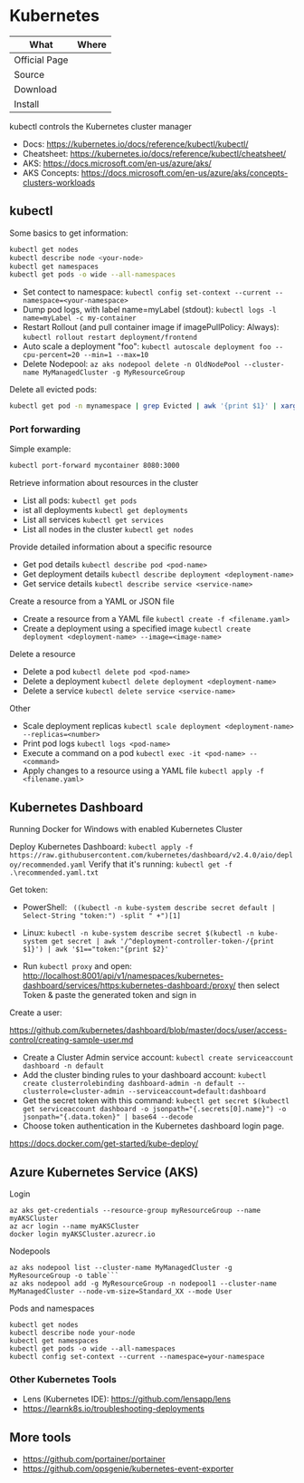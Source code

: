 # Kubernetes

| What          | Where |
|---------------|-------|
| Official Page |       |
| Source        |       |
| Download      |       |
| Install       |       |

kubectl controls the Kubernetes cluster manager

- Docs: <https://kubernetes.io/docs/reference/kubectl/kubectl/>
- Cheatsheet: <https://kubernetes.io/docs/reference/kubectl/cheatsheet/>
- AKS: <https://docs.microsoft.com/en-us/azure/aks/>
- AKS Concepts: <https://docs.microsoft.com/en-us/azure/aks/concepts-clusters-workloads>

## kubectl

Some basics to get information:

``` sh
kubectl get nodes
kubectl describe node <your-node>
kubectl get namespaces
kubectl get pods -o wide --all-namespaces
```

- Set contect to namespace: ```kubectl config set-context --current --namespace=<your-namespace>```
- Dump pod logs, with label name=myLabel (stdout): ```kubectl logs -l name=myLabel -c my-container```
- Restart Rollout (and pull container image if imagePullPolicy: Always): ```kubectl rollout restart deployment/frontend```
- Auto scale a deployment "foo": ```kubectl autoscale deployment foo --cpu-percent=20 --min=1 --max=10```
- Delete Nodepool: ```az aks nodepool delete -n OldNodePool --cluster-name MyManagedCluster -g MyResourceGroup```

Delete all evicted pods:

``` sh
kubectl get pod -n mynamespace | grep Evicted | awk '{print $1}' | xargs kubectl delete pod -n mynamespace
```

### Port forwarding

Simple example:

``` sh
kubectl port-forward mycontainer 8080:3000
```

Retrieve information about resources in the cluster

- List all pods: ```kubectl get pods```
- ist all deployments ```kubectl get deployments```
- List all services ```kubectl get services```
- List all nodes in the cluster ```kubectl get nodes```

Provide detailed information about a specific resource

- Get pod details ```kubectl describe pod <pod-name>```
- Get deployment details ```kubectl describe deployment <deployment-name>```
- Get service details ```kubectl describe service <service-name>```

Create a resource from a YAML or JSON file

- Create a resource from a YAML file ```kubectl create -f <filename.yaml>```
- Create a deployment using a specified image ```kubectl create deployment <deployment-name> --image=<image-name>```

Delete a resource

- Delete a pod ```kubectl delete pod <pod-name>```
- Delete a deployment ```kubectl delete deployment <deployment-name>```
- Delete a service ```kubectl delete service <service-name>```

Other

- Scale deployment replicas ```kubectl scale deployment <deployment-name> --replicas=<number>```
- Print pod logs ```kubectl logs <pod-name>```
- Execute a command on a pod ```kubectl exec -it <pod-name> -- <command>```
- Apply changes to a resource using a YAML file ```kubectl apply -f <filename.yaml>```

## Kubernetes Dashboard

Running Docker for Windows with enabled Kubernetes Cluster

Deploy Kubernetes Dashboard: ```kubectl apply -f https://raw.githubusercontent.com/kubernetes/dashboard/v2.4.0/aio/deploy/recommended.yaml```
Verify that it's running: ```kubectl get -f .\recommended.yaml.txt```

Get token:

- PowerShell: ``` ((kubectl -n kube-system describe secret default | Select-String "token:") -split " +")[1]```
- Linux: ```kubectl -n kube-system describe secret $(kubectl -n kube-system get secret | awk '/^deployment-controller-token-/{print $1}') | awk '$1=="token:"{print $2}'```

- Run ```kubectl proxy``` and open: <http://localhost:8001/api/v1/namespaces/kubernetes-dashboard/services/https:kubernetes-dashboard:/proxy/> then select Token & paste the generated token and sign in

Create a user:

<https://github.com/kubernetes/dashboard/blob/master/docs/user/access-control/creating-sample-user.md>

- Create a Cluster Admin service account: ```kubectl create serviceaccount dashboard -n default```
- Add the cluster binding rules to your dashboard account: ```kubectl create clusterrolebinding dashboard-admin -n default --clusterrole=cluster-admin --serviceaccount=default:dashboard```
- Get the secret token with this command: ```kubectl get secret $(kubectl get serviceaccount dashboard -o jsonpath="{.secrets[0].name}") -o jsonpath="{.data.token}" | base64 --decode```
- Choose token authentication in the Kubernetes dashboard login page.

https://docs.docker.com/get-started/kube-deploy/

## Azure Kubernetes Service (AKS)

Login

```az
az aks get-credentials --resource-group myResourceGroup --name myAKSCluster
az acr login --name myAKSCluster
docker login myAKSCluster.azurecr.io
```

Nodepools

```az
az aks nodepool list --cluster-name MyManagedCluster -g MyResourceGroup -o table```
az aks nodepool add -g MyResourceGroup -n nodepool1 --cluster-name MyManagedCluster --node-vm-size=Standard_XX --mode User
```

Pods and namespaces

```az
kubectl get nodes
kubectl describe node your-node
kubectl get namespaces
kubectl get pods -o wide --all-namespaces
kubectl config set-context --current --namespace=your-namespace
```

### Other Kubernetes Tools

- Lens (Kubernetes IDE): <https://github.com/lensapp/lens>
- <https://learnk8s.io/troubleshooting-deployments>

## More tools

- <https://github.com/portainer/portainer>
- <https://github.com/opsgenie/kubernetes-event-exporter>
